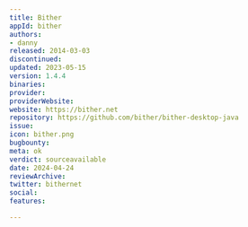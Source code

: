 ```yaml
---
title: Bither
appId: bither
authors:
- danny
released: 2014-03-03
discontinued: 
updated: 2023-05-15
version: 1.4.4
binaries: 
provider: 
providerWebsite: 
website: https://bither.net
repository: https://github.com/bither/bither-desktop-java
issue: 
icon: bither.png
bugbounty: 
meta: ok
verdict: sourceavailable
date: 2024-04-24
reviewArchive: 
twitter: bithernet
social: 
features: 

---
```



